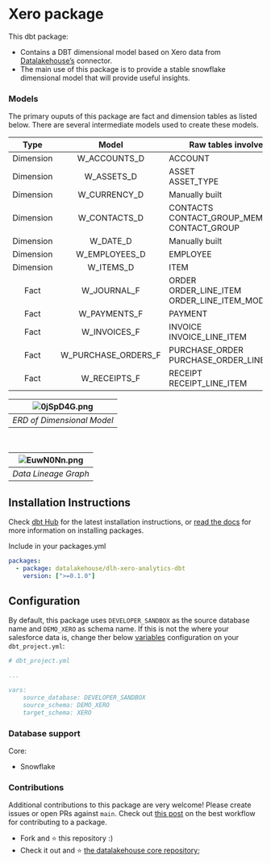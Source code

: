 # Xero package

This dbt package:

*   Contains a DBT dimensional model based on Xero data from [Datalakehouse’s](https://www.datalakehouse.io/) connector.
*   The main use of this package is to provide a stable snowflake dimensional model that will provide useful insights.
    

### Models

The primary ouputs of this package are fact and dimension tables as listed below. There are several intermediate models used to create these models.

|        Type       |        Model       |        Raw tables involved       |
|:----------------:|:----------------:|----------------|
|Dimension| W_ACCOUNTS_D       | ACCOUNT|
|Dimension| W_ASSETS_D         | ASSET<br>ASSET_TYPE |
|Dimension| W_CURRENCY_D       | Manually built |
|Dimension| W_CONTACTS_D      | CONTACTS<br>CONTACT_GROUP_MEMBER<br>CONTACT_GROUP|
|Dimension| W_DATE_D      | Manually built|
|Dimension| W_EMPLOYEES_D      | EMPLOYEE|
|Dimension| W_ITEMS_D      | ITEM|
|Fact| W_JOURNAL_F | ORDER<br>ORDER_LINE_ITEM<br>ORDER_LINE_ITEM_MODIFIER|
|Fact| W_PAYMENTS_F          | PAYMENT|
|Fact| W_INVOICES_F          | INVOICE<br>INVOICE_LINE_ITEM|
|Fact| W_PURCHASE_ORDERS_F          | PURCHASE_ORDER<br>PURCHASE_ORDER_LINE_ITEM|
|Fact| W_RECEIPTS_F          | RECEIPT<br>RECEIPT_LINE_ITEM|

| ![0jSpD4G.png](https://i.imgur.com/0jSpD4G.png) | 
|:--:| 
| *ERD of Dimensional Model* | 

</br>

| ![EuwN0Nn.png](https://i.imgur.com/EuwN0Nn.png) | 
|:--:| 
| *Data Lineage Graph* |

Installation Instructions
-------------------------

Check [dbt Hub](https://hub.getdbt.com) for the latest installation instructions, or [read the docs](https://docs.getdbt.com/docs/package-management) for more information on installing packages.

Include in your packages.yml

```yaml
packages:
  - package: datalakehouse/dlh-xero-analytics-dbt
    version: [">=0.1.0"]
```

Configuration
-------------

By default, this package uses `DEVELOPER_SANDBOX` as the source database name and `DEMO_XERO` as schema name. If this is not the where your salesforce data is, change ther below [variables](https://docs.getdbt.com/docs/using-variables) configuration on your `dbt_project.yml`:

```yaml
# dbt_project.yml

...

vars:    
    source_database: DEVELOPER_SANDBOX
    source_schema: DEMO_XERO
    target_schema: XERO
```

### Database support

Core:

*   Snowflake
    

### Contributions

Additional contributions to this package are very welcome! Please create issues or open PRs against `main`. Check out [this post](https://discourse.getdbt.com/t/contributing-to-a-dbt-package/657) on the best workflow for contributing to a package.


*   Fork and :star: this repository :)
*   Check it out and :star: [the datalakehouse core repository](https://github.com/datalakehouse/datalakehouse-core);
